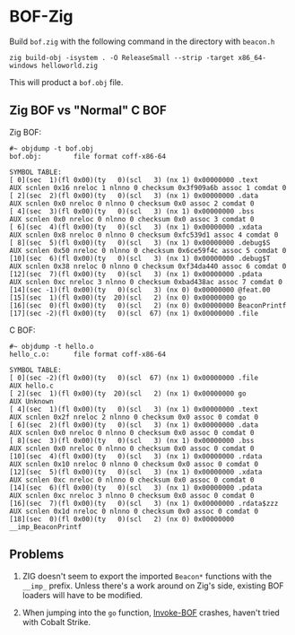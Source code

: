 # BOF-Zig


Build `bof.zig` with the following command in the directory with `beacon.h`

    zig build-obj -isystem . -O ReleaseSmall --strip -target x86_64-windows helloworld.zig

This will product a `bof.obj` file.

## Zig BOF vs "Normal" C BOF

Zig BOF:

```
#~ objdump -t bof.obj
bof.obj:        file format coff-x86-64

SYMBOL TABLE:
[ 0](sec  1)(fl 0x00)(ty   0)(scl   3) (nx 1) 0x00000000 .text
AUX scnlen 0x16 nreloc 1 nlnno 0 checksum 0x3f909a6b assoc 1 comdat 0
[ 2](sec  2)(fl 0x00)(ty   0)(scl   3) (nx 1) 0x00000000 .data
AUX scnlen 0x0 nreloc 0 nlnno 0 checksum 0x0 assoc 2 comdat 0
[ 4](sec  3)(fl 0x00)(ty   0)(scl   3) (nx 1) 0x00000000 .bss
AUX scnlen 0x0 nreloc 0 nlnno 0 checksum 0x0 assoc 3 comdat 0
[ 6](sec  4)(fl 0x00)(ty   0)(scl   3) (nx 1) 0x00000000 .xdata
AUX scnlen 0x8 nreloc 0 nlnno 0 checksum 0xfc539d1 assoc 4 comdat 0
[ 8](sec  5)(fl 0x00)(ty   0)(scl   3) (nx 1) 0x00000000 .debug$S
AUX scnlen 0x50 nreloc 0 nlnno 0 checksum 0x6ce59f4c assoc 5 comdat 0
[10](sec  6)(fl 0x00)(ty   0)(scl   3) (nx 1) 0x00000000 .debug$T
AUX scnlen 0x38 nreloc 0 nlnno 0 checksum 0xf34da440 assoc 6 comdat 0
[12](sec  7)(fl 0x00)(ty   0)(scl   3) (nx 1) 0x00000000 .pdata
AUX scnlen 0xc nreloc 3 nlnno 0 checksum 0xbad438ac assoc 7 comdat 0
[14](sec -1)(fl 0x00)(ty   0)(scl   3) (nx 0) 0x00000000 @feat.00
[15](sec  1)(fl 0x00)(ty  20)(scl   2) (nx 0) 0x00000000 go
[16](sec  0)(fl 0x00)(ty   0)(scl   2) (nx 0) 0x00000000 BeaconPrintf
[17](sec -2)(fl 0x00)(ty   0)(scl  67) (nx 1) 0x00000000 .file
```

C BOF:

```
#~ objdump -t hello.o
hello_c.o:      file format coff-x86-64

SYMBOL TABLE:
[ 0](sec -2)(fl 0x00)(ty   0)(scl  67) (nx 1) 0x00000000 .file
AUX hello.c
[ 2](sec  1)(fl 0x00)(ty  20)(scl   2) (nx 1) 0x00000000 go
AUX Unknown
[ 4](sec  1)(fl 0x00)(ty   0)(scl   3) (nx 1) 0x00000000 .text
AUX scnlen 0x2f nreloc 2 nlnno 0 checksum 0x0 assoc 0 comdat 0
[ 6](sec  2)(fl 0x00)(ty   0)(scl   3) (nx 1) 0x00000000 .data
AUX scnlen 0x0 nreloc 0 nlnno 0 checksum 0x0 assoc 0 comdat 0
[ 8](sec  3)(fl 0x00)(ty   0)(scl   3) (nx 1) 0x00000000 .bss
AUX scnlen 0x0 nreloc 0 nlnno 0 checksum 0x0 assoc 0 comdat 0
[10](sec  4)(fl 0x00)(ty   0)(scl   3) (nx 1) 0x00000000 .rdata
AUX scnlen 0x10 nreloc 0 nlnno 0 checksum 0x0 assoc 0 comdat 0
[12](sec  5)(fl 0x00)(ty   0)(scl   3) (nx 1) 0x00000000 .xdata
AUX scnlen 0xc nreloc 0 nlnno 0 checksum 0x0 assoc 0 comdat 0
[14](sec  6)(fl 0x00)(ty   0)(scl   3) (nx 1) 0x00000000 .pdata
AUX scnlen 0xc nreloc 3 nlnno 0 checksum 0x0 assoc 0 comdat 0
[16](sec  7)(fl 0x00)(ty   0)(scl   3) (nx 1) 0x00000000 .rdata$zzz
AUX scnlen 0x1d nreloc 0 nlnno 0 checksum 0x0 assoc 0 comdat 0
[18](sec  0)(fl 0x00)(ty   0)(scl   2) (nx 0) 0x00000000 __imp_BeaconPrintf
```

## Problems

1. ZIG doesn't seem to export the imported `Beacon*` functions with the `__imp_` prefix. Unless there's a work around on Zig's side, existing BOF loaders will have to be modified.

2. When jumping into the `go` function, [Invoke-BOF](https://github.com/airbus-cert/Invoke-Bof) crashes, haven't tried with Cobalt Strike.

